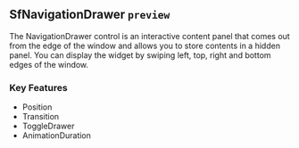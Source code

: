 ## SfNavigationDrawer `preview`

The NavigationDrawer control is an interactive content panel that comes out from the edge of the window and allows you to store contents in a hidden panel. You can display the widget by swiping left, top, right and bottom edges of the window.

### Key Features

* Position
* Transition
* ToggleDrawer
* AnimationDuration
 